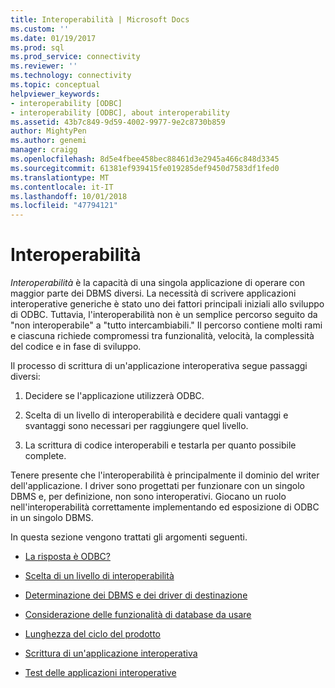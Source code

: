 ```yaml
---
title: Interoperabilità | Microsoft Docs
ms.custom: ''
ms.date: 01/19/2017
ms.prod: sql
ms.prod_service: connectivity
ms.reviewer: ''
ms.technology: connectivity
ms.topic: conceptual
helpviewer_keywords:
- interoperability [ODBC]
- interoperability [ODBC], about interoperability
ms.assetid: 43b7c849-9d59-4002-9977-9e2c8730b859
author: MightyPen
ms.author: genemi
manager: craigg
ms.openlocfilehash: 8d5e4fbee458bec88461d3e2945a466c848d3345
ms.sourcegitcommit: 61381ef939415fe019285def9450d7583df1fed0
ms.translationtype: MT
ms.contentlocale: it-IT
ms.lasthandoff: 10/01/2018
ms.locfileid: "47794121"
---
```

# <a name="interoperability"></a>Interoperabilità
*Interoperabilità* è la capacità di una singola applicazione di operare con maggior parte dei DBMS diversi. La necessità di scrivere applicazioni interoperative generiche è stato uno dei fattori principali iniziali allo sviluppo di ODBC. Tuttavia, l'interoperabilità non è un semplice percorso seguito da "non interoperabile" a "tutto intercambiabili." Il percorso contiene molti rami e ciascuna richiede compromessi tra funzionalità, velocità, la complessità del codice e in fase di sviluppo.  
  
 Il processo di scrittura di un'applicazione interoperativa segue passaggi diversi:  
  
1.  Decidere se l'applicazione utilizzerà ODBC.  
  
2.  Scelta di un livello di interoperabilità e decidere quali vantaggi e svantaggi sono necessari per raggiungere quel livello.  
  
3.  La scrittura di codice interoperabili e testarla per quanto possibile complete.  
  
 Tenere presente che l'interoperabilità è principalmente il dominio del writer dell'applicazione. I driver sono progettati per funzionare con un singolo DBMS e, per definizione, non sono interoperativi. Giocano un ruolo nell'interoperabilità correttamente implementando ed esposizione di ODBC in un singolo DBMS.  
  
 In questa sezione vengono trattati gli argomenti seguenti.  
  
-   [La risposta è ODBC?](../../../odbc/reference/develop-app/is-odbc-the-answer.md)  
  
-   [Scelta di un livello di interoperabilità](../../../odbc/reference/develop-app/choosing-a-level-of-interoperability.md)  
  
-   [Determinazione dei DBMS e dei driver di destinazione](../../../odbc/reference/develop-app/determining-the-target-dbmss-and-drivers.md)  
  
-   [Considerazione delle funzionalità di database da usare](../../../odbc/reference/develop-app/considering-database-features-to-use.md)  
  
-   [Lunghezza del ciclo del prodotto](../../../odbc/reference/develop-app/length-of-the-product-cycle.md)  
  
-   [Scrittura di un'applicazione interoperativa](../../../odbc/reference/develop-app/writing-an-interoperable-application.md)  
  
-   [Test delle applicazioni interoperative](../../../odbc/reference/develop-app/testing-interoperable-applications.md)
